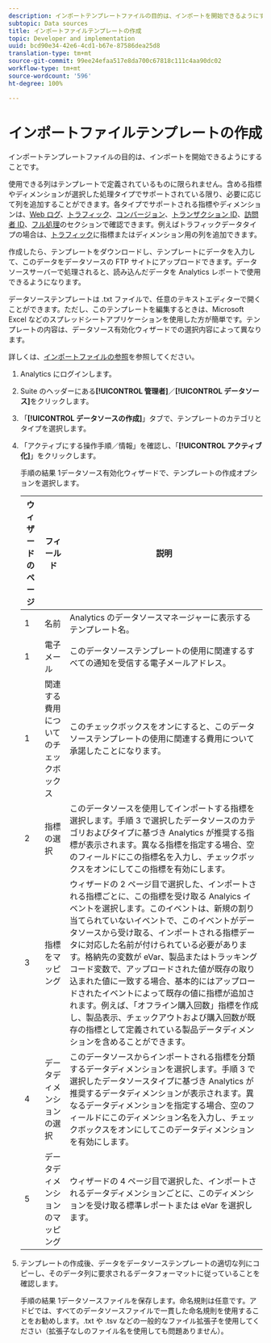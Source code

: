 ```yaml
---
description: インポートテンプレートファイルの目的は、インポートを開始できるようにすることです。
subtopic: Data sources
title: インポートファイルテンプレートの作成
topic: Developer and implementation
uuid: bcd90e34-42e6-4cd1-b67e-87586dea25d8
translation-type: tm+mt
source-git-commit: 99ee24efaa517e8da700c67818c111c4aa90dc02
workflow-type: tm+mt
source-wordcount: '596'
ht-degree: 100%

---
```



# インポートファイルテンプレートの作成

インポートテンプレートファイルの目的は、インポートを開始できるようにすることです。

使用できる列はテンプレートで定義されているものに限られません。含める指標やディメンションが選択した処理タイプでサポートされている限り、必要に応じて列を追加することができます。各タイプでサポートされる指標やディメンションは、[Web ログ](/help/import/c-data-sources/c-datasrc-types/datasrc-web-log.md)、[トラフィック](/help/import/c-data-sources/c-datasrc-types/datasrc-traffic.md)、[コンバージョン](/help/import/c-data-sources/c-datasrc-types/datasrc-conversion.md)、[トランザクション ID](/help/import/c-data-sources/c-datasrc-types/datasrc-transactionid.md)、[訪問者 ID](/help/import/c-data-sources/c-datasrc-types/datasrc-visitorid.md)、[フル処理](/help/import/c-data-sources/c-datasrc-types/datasrc-full-processing.md)のセクションで確認できます。例えばトラフィックデータタイプの場合は、[トラフィック](/help/import/c-data-sources/c-datasrc-types/datasrc-traffic.md)に指標またはディメンション用の列を追加できます。

作成したら、テンプレートをダウンロードし、テンプレートにデータを入力して、このデータをデータソースの FTP サイトにアップロードできます。データソースサーバーで処理されると、読み込んだデータを Analytics レポートで使用できるようになります。

データソーステンプレートは .txt ファイルで、任意のテキストエディターで開くことができます。ただし、このテンプレートを編集するときは、Microsoft Excel などのスプレッドシートアプリケーションを使用した方が簡単です。テンプレートの内容は、データソース有効化ウィザードでの選択内容によって異なります。

詳しくは、[インポートファイルの参照](/help/import/c-data-sources/datasrc-template/datasrc-import-file-reference.md)を参照してください。

1. Analytics にログインします。
1. Suite のヘッダーにある&#x200B;**[!UICONTROL 管理者]**／**[!UICONTROL データソース]**&#x200B;をクリックします。
1. 「**[!UICONTROL データソースの作成]**」タブで、テンプレートのカテゴリとタイプを選択します。
1. 「アクティブにする操作手順／情報」を確認し、「**[!UICONTROL アクティブ化]**」をクリックします。

   手順の結果 1データソース有効化ウィザードで、テンプレートの作成オプションを選択します。

   | ウィザードのページ | フィールド | 説明 |
   |--- |--- |--- |
   | 1 | 名前 | Analytics のデータソースマネージャーに表示するテンプレート名。 |
   | 1 | 電子メール | このデータソーステンプレートの使用に関連するすべての通知を受信する電子メールアドレス。 |
   | 1 | 関連する費用についてのチェックボックス | このチェックボックスをオンにすると、このデータソーステンプレートの使用に関連する費用について承諾したことになります。 |
   | 2 | 指標の選択 | このデータソースを使用してインポートする指標を選択します。手順 3 で選択したデータソースのカテゴリおよびタイプに基づき Analytics が推奨する指標が表示されます。異なる指標を指定する場合、空のフィールドにこの指標名を入力し、チェックボックスをオンにしてこの指標を有効にします。 |
   | 3 | 指標をマッピング | ウィザードの 2 ページ目で選択した、インポートされる指標ごとに、この指標を受け取る Analyics イベントを選択します。このイベントは、新規の割り当てられていないイベントで、このイベントがデータソースから受け取る、インポートされる指標データに対応した名前が付けられている必要があります。格納先の変数が eVar、製品またはトラッキングコード変数で、アップロードされた値が既存の取り込まれた値に一致する場合、基本的にはアップロードされたイベントによって既存の値に指標が追加されます。例えば、「オフライン購入回数」指標を作成し、製品表示、チェックアウトおよび購入回数が既存の指標として定義されている製品データディメンションを含めることができます。 |
   | 4 | データディメンションの選択 | このデータソースからインポートされる指標を分類するデータディメンションを選択します。手順 3 で選択したデータソースタイプに基づき Analytics が推奨するデータディメンションが表示されます。異なるデータディメンションを指定する場合、空のフィールドにこのディメンション名を入力し、チェックボックスをオンにしてこのデータディメンションを有効にします。 |
   | 5 | データディメンションのマッピング | ウィザードの 4 ページ目で選択した、インポートされるデータディメンションごとに、このディメンションを受け取る標準レポートまたは eVar を選択します。 |

1. テンプレートの作成後、データをデータソーステンプレートの適切な列にコピーし、そのデータ列に要求されるデータフォーマットに従っていることを確認します。

   手順の結果 1データソースファイルを保存します。命名規則は任意です。アドビでは、すべてのデータソースファイルで一貫した命名規則を使用することをお勧めします。.txt や .tsv などの一般的なファイル拡張子を使用してください（拡張子なしのファイル名を使用しても問題ありません）。

